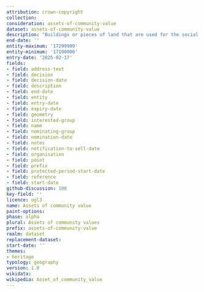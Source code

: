 ```yaml
---
attribution: crown-copyright
collection: 
consideration: assets-of-community-value
dataset: assets-of-community-value
description: "Buildings or pieces of land that are used for the social wellbeing and interests of the local community"
end-date: ''
entity-maximum: '17299999'
entity-minimum: '17100000'
entry-date: '2025-02-17'
fields:
- field: address-text
- field: decision
- field: decision-date
- field: description
- field: end-date
- field: entity
- field: entry-date
- field: expiry-date
- field: geometry
- field: interested-group
- field: name
- field: nominating-group
- field: nomination-date
- field: notes
- field: notification-to-sell-date
- field: organisation
- field: point
- field: prefix
- field: protected-period-start-date
- field: reference
- field: start-date
github-discussion: 100
key-field: ''
licence: ogl3
name: Assets of community value
paint-options: 
phase: alpha
plural: Assets of community values
prefix: assets-of-community-value
realm: dataset
replacement-dataset: 
start-date: ''
themes:
- heritage
typology: geography
version: 1.0
wikidata: 
wikipedia: Asset_of_community_value
---
```


